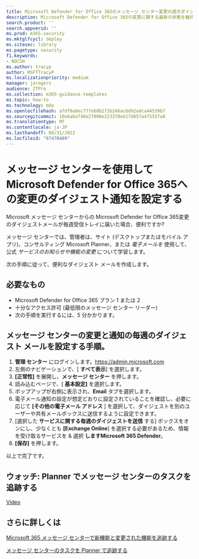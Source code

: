 ```yaml
---
title: Microsoft Defender for Office 365のメッセージ センター変更の週次ダイジェスト メールを設定する手順
description: Microsoft Defender for Office 365の変更に関する最新の状態を維持するために、メッセージ センター アクティビティの週次ダイジェスト 電子メールを設定する手順。
search.product: ''
search.appverid: ''
ms.prod: m365-security
ms.mktglfcycl: deploy
ms.sitesec: library
ms.pagetype: security
f1.keywords:
- NOCSH
ms.author: tracyp
author: MSFTTracyP
ms.localizationpriority: medium
manager: jarogers
audience: ITPro
ms.collection: m365-guidance-templates
ms.topic: how-to
ms.technology: mdo
ms.openlocfilehash: a7df8a0ec777e68b273b246ac6d92adca44539b7
ms.sourcegitcommit: 10e6abe740e27000e223378eb17d657a47555fa8
ms.translationtype: MT
ms.contentlocale: ja-JP
ms.lasthandoff: 08/31/2022
ms.locfileid: "67470489"
---
```

# <a name="set-up-a-digest-notification-of-changes-to-microsoft-defender-for-office-365-using-the-message-center"></a>メッセージ センターを使用してMicrosoft Defender for Office 365への変更のダイジェスト通知を設定する

Microsoft メッセージ センターからの Microsoft Defender for Office 365変更のダイジェストメールが毎週受信トレイに届いた場合、便利ですか?

メッセージ センターでは、管理者は、サイト (デスクトップまたはモバイル アプリ)、コンサルティング Microsoft Planner、または *電子メールを* 使用して、公式 *サービスのお知らせや機能の変更* について学習します。

次の手順に従って、便利なダイジェスト メールを作成します。

## <a name="what-youll-need"></a>必要なもの

- Microsoft Defender for Office 365 プラン 1 または 2
- 十分なアクセス許可 (最低限のメッセージ センター リーダー)
- 次の手順を実行するには、5 分かかります。

## <a name="steps-to-set-up-a-weekly-digest-mail-of-message-center-changes-and-notifications"></a>メッセージ センターの変更と通知の毎週のダイジェスト メールを設定する手順。
1. **管理 センター** にログインします。https://admin.microsoft.com
1. 左側のナビゲーションで、[ **すべて表示**] を選択します。
1. **[正常性]** を展開し、**メッセージ センター** を押します。
1. 読み込むページで、[ **基本設定]** を選択します。
1. ポップアップが右側に表示され、**Email** タブを選択します。
1. 電子メール通知の設定が想定どおりに設定されていることを確認し、必要に応じて **[その他の電子メール アドレス** ] を選択して、ダイジェストを別のユーザーや共有メールボックスに送信するように設定できます。
1. [選択した **サービスに関する毎週のダイジェストを送信** する] ボックスをオンにし、少なくとも **[Exchange Online**] を選択する必要があるため、情報を受け取るサービスを & 選択 **しますMicrosoft 365 Defender**。
1. **[保存]** を押します。

以上で完了です。

## <a name="watch-track-your-message-center-tasks-in-planner"></a>ウォッチ: Planner でメッセージ センターのタスクを追跡する
[Video](https://www.microsoft.com/en-us/videoplayer/embed/RE4C7Ne)

## <a name="learn-more"></a>さらに詳しくは
[Microsoft 365 メッセージ センターで新機能と変更された機能を追跡する](../../../admin/manage/message-center.md)

[メッセージ センターのタスクを Planner で追跡する](/office365/planner/track-message-center-tasks-planner)
